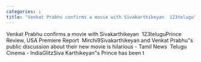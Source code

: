```yaml
---
categories: i
title: "Venkat Prabhu confirms a movie with Sivakarthikeyan  123telugu"
---
```

Venkat Prabhu confirms a movie with Sivakarthikeyan&nbsp;&nbsp;123teluguPrince Review, USA Premiere Report&nbsp;&nbsp;Mirchi9Sivakarthikeyan and Venkat Prabhu"s public discussion about their new movie is hilarious - Tamil News&nbsp;&nbsp;Telugu Cinema - IndiaGlitzSiva Karthikeyan"s Prince has been t